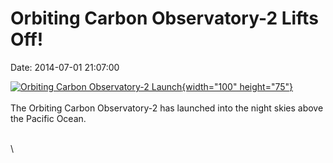 Orbiting Carbon Observatory-2 Lifts Off!
========================================

Date: 2014-07-01 21:07:00

[![Orbiting Carbon Observatory-2
Launch](http://www.jpl.nasa.gov/images/earth/oco/20140702/oco20140702-226.jpg){width="100"
height="75"}](http://www.jpl.nasa.gov/news/news.php?release=2014-214&rn=news.xml&rst=4199)\
\
The Orbiting Carbon Observatory-2 has launched into the night skies
above the Pacific Ocean.

\
\
